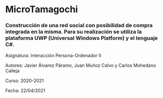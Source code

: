 # MicroTamagochi #
### Construcción de una red social con posibilidad de compra integrada en la misma. Para su realización se utiliza la plataforma UWP (Universal Windows Platform) y el lenguaje C#. ###

Asignatura: Interacción Persona-Ordenador II

Autores: Javier Álvarez Páramo, Juan Muñoz Calvo y Carlos Mohedano Calleja
  
Curso: 2020-2021

Fecha: 22/04/2021
